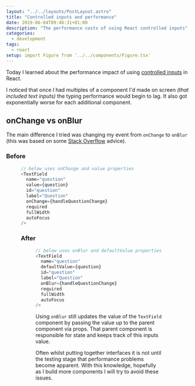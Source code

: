 ```yaml
---
layout: "../../layouts/PostLayout.astro"
title: "Controlled inputs and performance"
date: 2019-06-04T09:48:31+01:00
description: "The performance costs of using React controlled inputs"
categories:
  - development
tags:
  - react
setup: import Figure from '../../components/Figure.tsx'
---
```


Today I learned about the performance impact of using [controlled inputs](https://goshakkk.name/controlled-vs-uncontrolled-inputs-react/) in React.

I noticed that once I had multiples of a component I'd made on screen _(that included text inputs)_ the typing performance would begin to lag. It also got exponentially worse for each additional component.

## onChange vs onBlur

The main difference I tried was changing my event from `onChange` to `onBlur` (this was based on some [Stack Overflow](https://stackoverflow.com/a/38914965) advice).

### Before

<Figure src="/images/controlled-inputs-performance/bad.gif" title="Laggy input performance" alt="Animated gif showing poor input performance" />

<!--more-->

```javascript
// below uses onChange and value properties
<TextField
  name="question"
  value={question}
  id="question"
  label="Question"
  onChange={handleQuestionChange}
  required
  fullWidth
  autoFocus
/>
```

### After

<Figure src="/images/controlled-inputs-performance/good.gif" title="Normal input performance" alt="Animated gif showing improved input performance" />

```javascript
// below uses onBlur and defaultValue properties
<TextField
  name="question"
  defaultValue={question}
  id="question"
  label="Question"
  onBlur={handleQuestionChange}
  required
  fullWidth
  autoFocus
/>
```

Using `onBlur` still updates the value of the `TextField` component by passing the value up to the parent component via props. That parent component is responsible for state and keeps track of this inputs value.

Often whilst putting together interfaces it is not until the testing stage that performance problems become apparent. With this knowledge, hopefully as I build more components I will try to avoid these issues.
